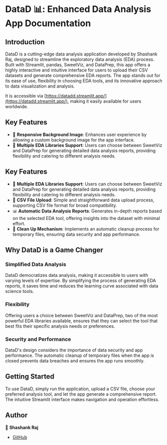 # DataD 📊: Enhanced Data Analysis App Documentation

## Introduction

DataD is a cutting-edge data analysis application developed by Shashank Raj, designed to streamline the exploratory data analysis (EDA) process. Built with Streamlit, pandas, SweetViz, and DataPrep, this app offers a highly interactive and intuitive interface for users to upload their CSV datasets and generate comprehensive EDA reports. The app stands out for its ease of use, flexibility in choosing EDA tools, and its innovative approach to data visualization and analysis.

It is accessible via [https://datadd.streamlit.app/](https://datadd.streamlit.app/), making it easily available for users worldwide.

## Key Features

- 🌟 **Responsive Background Image**: Enhances user experience by allowing a custom background image for the app interface.
- 🚀 **Multiple EDA Libraries Support**: Users can choose between SweetViz and DataPrep for generating detailed data analysis reports, providing flexibility and catering to different analysis needs.

## Key Features

- 🚀 **Multiple EDA Libraries Support**: Users can choose between SweetViz and DataPrep for generating detailed data analysis reports, providing flexibility and catering to different analysis needs.
- 📁 **CSV File Upload**: Simple and straightforward data upload process, supporting CSV file format for broad compatibility.
- 📊 **Automatic Data Analysis Reports**: Generates in-depth reports based on the selected EDA tool, offering insights into the dataset with minimal effort.
- 🧹 **Clean Up Mechanism**: Implements an automatic cleanup process for temporary files, ensuring data security and app performance.


## Why DataD is a Game Changer

### Simplified Data Analysis
DataD democratizes data analysis, making it accessible to users with varying levels of expertise. By simplifying the process of generating EDA reports, it saves time and reduces the learning curve associated with data science tools.

### Flexibility
Offering users a choice between SweetViz and DataPrep, two of the most powerful EDA libraries available, ensures that they can select the tool that best fits their specific analysis needs or preferences.

### Security and Performance
DataD's design considers the importance of data security and app performance. The automatic cleanup of temporary files when the app is closed prevents data breaches and ensures the app runs smoothly.

## Getting Started

To use DataD, simply run the application, upload a CSV file, choose your preferred analysis tool, and let the app generate a comprehensive report. The intuitive Streamlit interface makes navigation and operation effortless.

## Author

👤 **Shashank Raj**
- [GitHub](https://github.com/shashoriginal)

